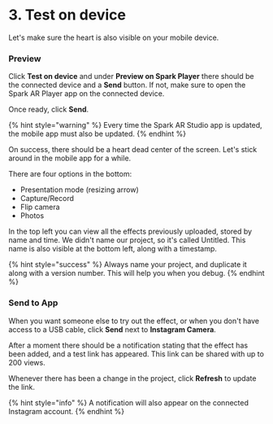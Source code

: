 # 3. Test on device

Let's make sure the heart is also visible on your mobile device. 

### Preview

Click **Test on device** and under **Preview on Spark Player** there should be the connected device and a **Send** button. If not, make sure to open the Spark AR Player app on the connected device.

Once ready, click **Send**.

{% hint style="warning" %}
Every time the Spark AR Studio app is updated, the mobile app must also be updated.
{% endhint %}

On success, there should be a heart dead center of the screen. Let's stick around in the mobile app for a while.

There are four options in the bottom:

* Presentation mode \(resizing arrow\)
* Capture/Record
* Flip camera
* Photos

In the top left you can view all the effects previously uploaded, stored by name and time. We didn't name our project, so it's called Untitled. This name is also visible at the bottom left, along with a timestamp.

{% hint style="success" %}
Always name your project, and duplicate it along with a version number. This will help you when you debug.
{% endhint %}

### Send to App

When you want someone else to try out the effect, or when you don't have access to a USB cable, click **Send** next to **Instagram Camera**.

After a moment there should be a notification stating that the effect has been added, and a test link has appeared. This link can be shared with up to 200 views.

Whenever there has been a change in the project, click **Refresh** to update the link.

{% hint style="info" %}
A notification will also appear on the connected Instagram account.
{% endhint %}



